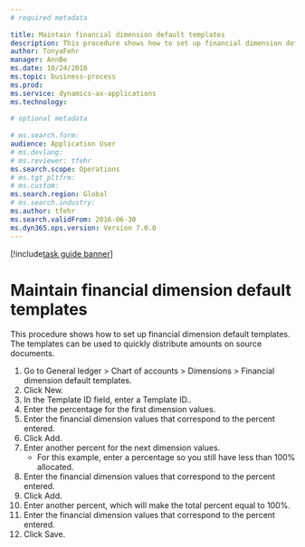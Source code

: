 ```yaml
--- 
# required metadata 
 
title: Maintain financial dimension default templates
description: This procedure shows how to set up financial dimension default templates. 
author: TonyaFehr 
manager: AnnBe 
ms.date: 10/24/2016
ms.topic: business-process 
ms.prod:  
ms.service: dynamics-ax-applications 
ms.technology:  
 
# optional metadata 
 
# ms.search.form:   
audience: Application User 
# ms.devlang:  
# ms.reviewer: tfehr 
ms.search.scope: Operations 
# ms.tgt_pltfrm:  
# ms.custom:  
ms.search.region: Global
# ms.search.industry: 
ms.author: tfehr 
ms.search.validFrom: 2016-06-30 
ms.dyn365.ops.version: Version 7.0.0 
---
```


[!include[task guide banner](.../includes/task-guide-banner.md)]

# Maintain financial dimension default templates

This procedure shows how to set up financial dimension default templates. The templates can be used to quickly distribute amounts on source documents.

1. Go to General ledger > Chart of accounts > Dimensions > Financial dimension default templates.
2. Click New.
3. In the Template ID field, enter a Template ID..
4. Enter the percentage for the first dimension values.
5. Enter the financial dimension values that correspond to the percent entered.
6. Click Add.
7. Enter another percent for the next dimension values.
    * For this example, enter a percentage so you still have less than 100% allocated.  
8. Enter the financial dimension values that correspond to the percent entered.
9. Click Add.
10. Enter another percent, which will make the total percent equal to 100%.
11. Enter the financial dimension values that correspond to the percent entered.
12. Click Save.

